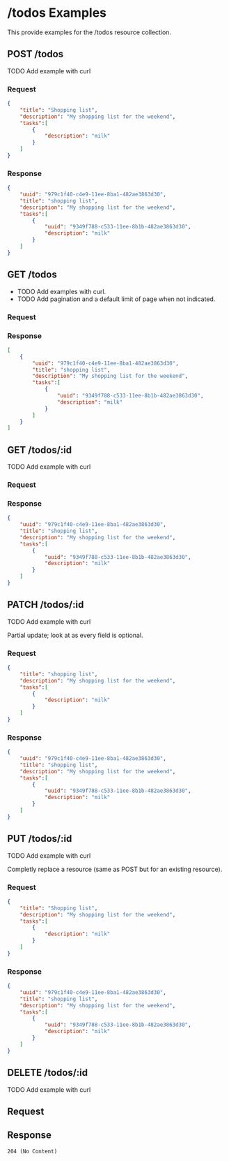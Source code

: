 # /todos Examples

This provide examples for the /todos resource collection.

## POST /todos

TODO Add example with curl

### Request

```json
{
    "title": "Shopping list",
    "description": "My shopping list for the weekend",
    "tasks":[
        {
            "description": "milk"
        }
    ]
}
```

### Response

```json
{
    "uuid": "979c1f40-c4e9-11ee-8ba1-482ae3863d30",
    "title": "shopping list",
    "description": "My shopping list for the weekend",
    "tasks":[
        {
            "uuid": "9349f788-c533-11ee-8b1b-482ae3863d30",
            "description": "milk"
        }
    ]
}
```

## GET /todos

- TODO Add examples with curl.
- TODO Add pagination and a default limit of page when not indicated.

### Request

### Response

```json
[
    {
        "uuid": "979c1f40-c4e9-11ee-8ba1-482ae3863d30",
        "title": "shopping list",
        "description": "My shopping list for the weekend",
        "tasks":[
            {
                "uuid": "9349f788-c533-11ee-8b1b-482ae3863d30",
                "description": "milk"
            }
        ]
    }
]
```

## GET /todos/:id

TODO Add example with curl

### Request

### Response

```json
{
    "uuid": "979c1f40-c4e9-11ee-8ba1-482ae3863d30",
    "title": "shopping list",
    "description": "My shopping list for the weekend",
    "tasks":[
        {
            "uuid": "9349f788-c533-11ee-8b1b-482ae3863d30",
            "description": "milk"
        }
    ]
}
```

## PATCH /todos/:id

TODO Add example with curl

Partial update; look at as every field is optional.

### Request

```json
{
    "title": "shopping list",
    "description": "My shopping list for the weekend",
    "tasks":[
        {
            "description": "milk"
        }
    ]
}
```

### Response

```json
{
    "uuid": "979c1f40-c4e9-11ee-8ba1-482ae3863d30",
    "title": "shopping list",
    "description": "My shopping list for the weekend",
    "tasks":[
        {
            "uuid": "9349f788-c533-11ee-8b1b-482ae3863d30",
            "description": "milk"
        }
    ]
}
```

## PUT /todos/:id

TODO Add example with curl

Completly replace a resource (same as POST but for an existing resource).

### Request

```json
{
    "title": "Shopping list",
    "description": "My shopping list for the weekend",
    "tasks":[
        {
            "description": "milk"
        }
    ]
}
```

### Response

```json
{
    "uuid": "979c1f40-c4e9-11ee-8ba1-482ae3863d30",
    "title": "shopping list",
    "description": "My shopping list for the weekend",
    "tasks":[
        {
            "uuid": "9349f788-c533-11ee-8b1b-482ae3863d30",
            "description": "milk"
        }
    ]
}
```

## DELETE /todos/:id

TODO Add example with curl

## Request

## Response

```raw
204 (No Content)
```
